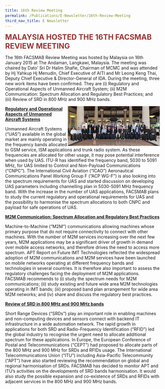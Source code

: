 ```yaml
---
title: 16th Review Meeting
permalink: /Publications/E-Newsletter/16th-Review-Meeting
third_nav_title: E Newsletter
---
```

<div class="container container--mw1280">
   <span style="color: #953734;"><strong><span style="font-size: 24px;">MALAYSIA HOSTED THE 16TH FACSMAB REVIEW MEETING</span></strong></span>
   <p style="text-align: left;">The 16th FACSMAB Review Meeting was hosted by Malaysia on 16th January 2015 at The Andaman, Langkawi, Malaysia. The meeting was chaired by Dato’ Sri Dr Halim Shafie, Chairman of MCMC and was attended by Hj Yahkup Hj Menudin, Chief Executive of AITI and Mr Leong Keng Thai, Deputy Chief Executive &amp; Director-General of IDA. During the meeting, three new work items have been confirmed. They are (i) Regulatory and Operational Aspects of Unmanned Aircraft System; (ii) M2M Communication: Spectrum Allocation and Regulatory Best Practices; and (iii) Review of SRD in 800 MHz and 900 MHz bands.</p>
   <img alt="" src="/assets/images/16th-FACSMAB-Review-Group-Photo1.jpg?h=129&amp;w=300&amp;la=en&amp;hash=8B24887D638181EF4564A5F4F51F5A6087794693" style="height: 129px; width: 300px; float: right;">
   <div>
      <p><span style="text-decoration: underline;"><strong>Regulatory and Operational Aspects of Unmanned Aircraft Systems</strong></span></p>
      <p>Unmanned Aircraft Systems (“UAS”) available in the global market are mainly operating in the frequency bands allocated to GSM service, ISM applications and trunk radio system. As these frequencies are allocated for other usage, it may pose potential interference when used by UAS. ITU-R has identified the frequency band, 5030 to 5091 MHz, for UAS limited to Control and Non-Payload Communications (“CNPC”). The International Civil Aviation (“ICAO”) Aeronautical Communications Panel Working Group F (“ACP WG-F”) is also looking into the spectrum requirements for UAS and started discussion on developing UAS parameters including channelling plan in 5030-5091 MHz frequency band. With the increase in the number of UAS applications, FACSMAB plans to study the current regulatory and operational requirements for UAS and the possibility to harmonise the spectrum allocations to both CNPC and payload for safe operations of UAS.</p>
      <p><span style="text-decoration: underline;"><strong>M2M Communication: Spectrum Allocation and Regulatory Best Practices</strong></span></p>
      <p>Machine-to-Machine (“M2M”) communications allowing machines whose primary purpose that do not require connectivity to connect with other machines. With the number of M2M services increasing over the next few years, M2M applications may be a significant driver of growth in demand over mobile access networks, and therefore drives the need to access more spectrum. APT Report on Future IMT Technologies reflected the widespread adoption of M2M communications and M2M services have been launched on mobile networks operating at different frequency bands and technologies in several countries. It is therefore also important to assess the regulatory challenges facing the deployment of M2M applications. FACSMAB recommends to (i) study the spectrum needs for M2M communications; (ii) study existing and future wide area M2M technologies operating in IMT bands; (iii) proposed band plan arrangement for wide area M2M networks; and (iv) share and discuss the regulatory best practices.</p>
      <p><span style="text-decoration: underline;"><strong>Review of SRD in 800 MHz and 900 MHz bands</strong></span></p>
      <p>Short Range Devices (“SRDs”)  play an important role in enabling machines and non-computing devices and sensors connect with backend IT infrastructure in a wide automation network. The rapid growth in applications for both SRD and Radio-Frequency Identification (“RFID”) led the global industry to recognise the urgent need to allocate additional spectrum for these applications. In Europe, the European Conference of Postal and Telecommunications (“CEPT”) had proposed to allocate parts of the 800 MHz and 900 MHz for SRDs and RFIDs usage. The International Telecommunications Union (“ITU”) including Asia-Pacific Telecommunity (“APT”) have also started reviewing the recommendation on global and regional harmonisation of SRDs. FACSMAB has decided to monitor APT and ITU’s activities on the developments of SRD bands harmonisation. It would also study the possible expansion and co-existence of SRDs and RFIDs with adjacent services in the 800 MHz and 900 MHz bands.</p>
   </div>
</div>